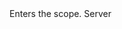 <function name="EnterScope" parent="VProfNode" type="classfunc">
	<description>
		Enters the scope.
	</description>
	<realm>Server</realm>
</function>